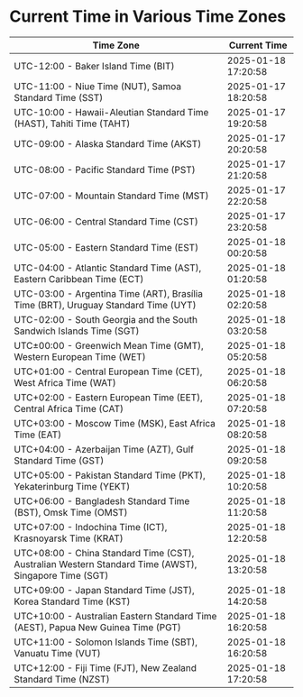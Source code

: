 # Current Time in Various Time Zones

| Time Zone | Current Time |
|-----------|--------------|
| UTC-12:00 - Baker Island Time (BIT) | 2025-01-18 17:20:58 |
| UTC-11:00 - Niue Time (NUT), Samoa Standard Time (SST) | 2025-01-17 18:20:58 |
| UTC-10:00 - Hawaii-Aleutian Standard Time (HAST), Tahiti Time (TAHT) | 2025-01-17 19:20:58 |
| UTC-09:00 - Alaska Standard Time (AKST) | 2025-01-17 20:20:58 |
| UTC-08:00 - Pacific Standard Time (PST) | 2025-01-17 21:20:58 |
| UTC-07:00 - Mountain Standard Time (MST) | 2025-01-17 22:20:58 |
| UTC-06:00 - Central Standard Time (CST) | 2025-01-17 23:20:58 |
| UTC-05:00 - Eastern Standard Time (EST) | 2025-01-18 00:20:58 |
| UTC-04:00 - Atlantic Standard Time (AST), Eastern Caribbean Time (ECT) | 2025-01-18 01:20:58 |
| UTC-03:00 - Argentina Time (ART), Brasília Time (BRT), Uruguay Standard Time (UYT) | 2025-01-18 02:20:58 |
| UTC-02:00 - South Georgia and the South Sandwich Islands Time (SGT) | 2025-01-18 03:20:58 |
| UTC±00:00 - Greenwich Mean Time (GMT), Western European Time (WET) | 2025-01-18 05:20:58 |
| UTC+01:00 - Central European Time (CET), West Africa Time (WAT) | 2025-01-18 06:20:58 |
| UTC+02:00 - Eastern European Time (EET), Central Africa Time (CAT) | 2025-01-18 07:20:58 |
| UTC+03:00 - Moscow Time (MSK), East Africa Time (EAT) | 2025-01-18 08:20:58 |
| UTC+04:00 - Azerbaijan Time (AZT), Gulf Standard Time (GST) | 2025-01-18 09:20:58 |
| UTC+05:00 - Pakistan Standard Time (PKT), Yekaterinburg Time (YEKT) | 2025-01-18 10:20:58 |
| UTC+06:00 - Bangladesh Standard Time (BST), Omsk Time (OMST) | 2025-01-18 11:20:58 |
| UTC+07:00 - Indochina Time (ICT), Krasnoyarsk Time (KRAT) | 2025-01-18 12:20:58 |
| UTC+08:00 - China Standard Time (CST), Australian Western Standard Time (AWST), Singapore Time (SGT) | 2025-01-18 13:20:58 |
| UTC+09:00 - Japan Standard Time (JST), Korea Standard Time (KST) | 2025-01-18 14:20:58 |
| UTC+10:00 - Australian Eastern Standard Time (AEST), Papua New Guinea Time (PGT) | 2025-01-18 16:20:58 |
| UTC+11:00 - Solomon Islands Time (SBT), Vanuatu Time (VUT) | 2025-01-18 16:20:58 |
| UTC+12:00 - Fiji Time (FJT), New Zealand Standard Time (NZST) | 2025-01-18 17:20:58 |
